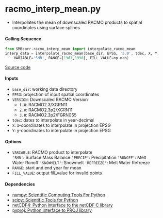 racmo_interp_mean.py
====================

- Interpolates the mean of downscaled RACMO products to spatial coordinates using surface splines

#### Calling Sequence
```python
from SMBcorr.racmo_interp_mean import interpolate_racmo_mean
interp_data = interpolate_racmo_mean(base_dir, EPSG, '3.0', tdec, X, Y,
    VARIABLE='SMB', RANGE=[1961,1990], FILL_VALUE=np.nan)
```
[Source code](https://github.com/tsutterley/SMBcorr/blob/master/SMBcorr/racmo_interp_mean.py)

#### Inputs
- `base_dir`: working data directory
- `EPSG`: projection of input spatial coordinates  
- `VERSION`: Downscaled RACMO Version
    * `1.0`: RACMO2.3/XGRN11
    * `2.0`: RACMO2.3p2/XGRN11
    * `3.0`: RACMO2.3p2/FGRN055
- `tdec`: dates to interpolate in year-decimal  
- `X`: x-coordinates to interpolate in projection EPSG  
- `Y`: y-coordinates to interpolate in projection EPSG  

#### Options
- `VARIABLE`: RACMO product to interpolate  
    `'SMB'`: Surface Mass Balance
    `'PRECIP'`: Precipitation
    `'RUNOFF'`: Melt Water Runoff
    `'SNOWMELT'`: Snowmelt
    `'REFREEZE'`: Melt Water Refreeze
- `RANGE`: start and end year for mean
- `FILL_VALUE`: output fill_value for invalid points  

#### Dependencies
- [numpy: Scientific Computing Tools For Python](http://www.numpy.org)  
- [scipy: Scientific Tools for Python](http://www.scipy.org/)  
- [netCDF4: Python interface to the netCDF C library](https://unidata.github.io/netcdf4-python/netCDF4/index.html)  
- [pyproj: Python interface to PROJ library](https://pypi.org/project/pyproj/)  
